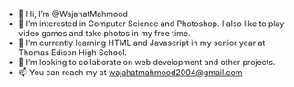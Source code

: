 - 👋 Hi, I’m @WajahatMahmood
- 👀 I’m interested in Computer Science and Photoshop. I also like to play video games and take photos in my free time. 
- 🌱 I’m currently learning HTML and Javascript in my senior year at Thomas Edison High School. 
- 💞️ I’m looking to collaborate on web development and other projects. 
- 📫 You can reach my at wajahatmahmood2004@gmail.com

<!---
WajahatMahmood/WajahatMahmood is a ✨ special ✨ repository because its `README.md` (this file) appears on your GitHub profile.
You can click the Preview link to take a look at your changes.
--->
